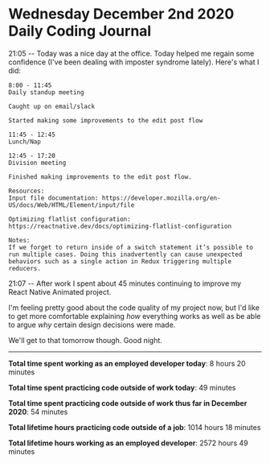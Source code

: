 # Wednesday December 2nd 2020 Daily Coding Journal

21:05 -- Today was a nice day at the office. Today helped me regain some confidence (I've been dealing with imposter syndrome lately). Here's what I did:

```
8:00 - 11:45
Daily standup meeting

Caught up on email/slack

Started making some improvements to the edit post flow

11:45 - 12:45
Lunch/Nap

12:45 - 17:20
Division meeting

Finished making improvements to the edit post flow.

Resources:
Input file documentation: https://developer.mozilla.org/en-US/docs/Web/HTML/Element/input/file

Optimizing flatlist configuration: https://reactnative.dev/docs/optimizing-flatlist-configuration

Notes:
If we forget to return inside of a switch statement it’s possible to run multiple cases. Doing this inadvertently can cause unexpected behaviors such as a single action in Redux triggering multiple reducers.
```

21:07 -- After work I spent about 45 minutes continuing to improve my React Native Animated project.

I'm feeling pretty good about the code quality of my project now, but I'd like to get more comfortable explaining _how_ everything works as well as be able to argue _why_ certain design decisions were made.

We'll get to that tomorrow though. Good night.

---

**Total time spent working as an employed developer today**: 8 hours 20 minutes

**Total time spent practicing code outside of work today**: 49 minutes

**Total time spent practicing code outside of work thus far in December 2020**: 54 minutes

**Total lifetime hours practicing code outside of a job**: 1014 hours 18 minutes

**Total lifetime hours working as an employed developer**: 2572 hours 49 minutes
